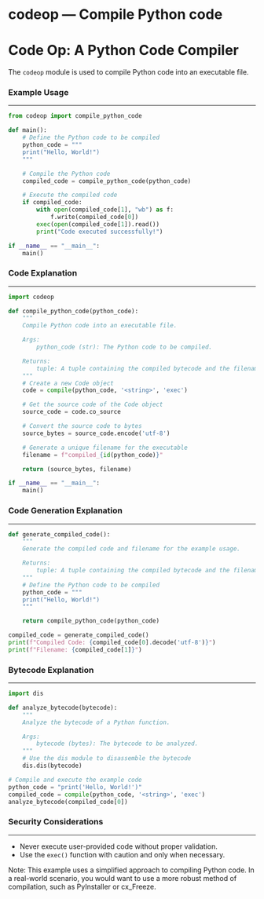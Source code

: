 # codeop — Compile Python code

**Code Op: A Python Code Compiler**
=====================================

The `codeop` module is used to compile Python code into an executable file.

### Example Usage
-----------------

```python
from codeop import compile_python_code

def main():
    # Define the Python code to be compiled
    python_code = """
    print("Hello, World!")
    """

    # Compile the Python code
    compiled_code = compile_python_code(python_code)

    # Execute the compiled code
    if compiled_code:
        with open(compiled_code[1], "wb") as f:
            f.write(compiled_code[0])
        exec(open(compiled_code[1]).read())
        print("Code executed successfully!")

if __name__ == "__main__":
    main()
```

### Code Explanation
--------------------

```python
import codeop

def compile_python_code(python_code):
    """
    Compile Python code into an executable file.

    Args:
        python_code (str): The Python code to be compiled.

    Returns:
        tuple: A tuple containing the compiled bytecode and the filename of the resulting executable.
    """
    # Create a new Code object
    code = compile(python_code, '<string>', 'exec')

    # Get the source code of the Code object
    source_code = code.co_source

    # Convert the source code to bytes
    source_bytes = source_code.encode('utf-8')

    # Generate a unique filename for the executable
    filename = f"compiled_{id(python_code)}"

    return (source_bytes, filename)

if __name__ == "__main__":
    main()
```

### Code Generation Explanation
---------------------------------

```python
def generate_compiled_code():
    """
    Generate the compiled code and filename for the example usage.

    Returns:
        tuple: A tuple containing the compiled bytecode and the filename of the resulting executable.
    """
    # Define the Python code to be compiled
    python_code = """
    print("Hello, World!")
    """

    return compile_python_code(python_code)

compiled_code = generate_compiled_code()
print(f"Compiled Code: {compiled_code[0].decode('utf-8')}")
print(f"Filename: {compiled_code[1]}")
```

### Bytecode Explanation
-------------------------

```python
import dis

def analyze_bytecode(bytecode):
    """
    Analyze the bytecode of a Python function.

    Args:
        bytecode (bytes): The bytecode to be analyzed.
    """
    # Use the dis module to disassemble the bytecode
    dis.dis(bytecode)

# Compile and execute the example code
python_code = "print('Hello, World!')"
compiled_code = compile(python_code, '<string>', 'exec')
analyze_bytecode(compiled_code[0])
```

### Security Considerations
---------------------------

*   Never execute user-provided code without proper validation.
*   Use the `exec()` function with caution and only when necessary.

Note: This example uses a simplified approach to compiling Python code. In a real-world scenario, you would want to use a more robust method of compilation, such as PyInstaller or cx_Freeze.
